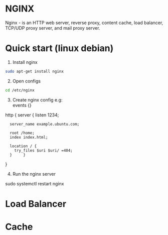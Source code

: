 # NGINX

Nginx - is an HTTP web server, reverse proxy, content cache, load balancer, TCP/UDP proxy server, and mail proxy server.

#  Quick start (linux debian)

1. Install nginx

```bash
sudo apt-get install nginx
```

2. Open configs

```bash
cd /etc/nginx
```

3. Create nginx config e.g:  
events {}

http {
  server {      listen 1234;

      server_name example.ubuntu.com;

      root /home;
      index index.html;

      location / {
        try_files $uri $uri/ =404;
      }     }
}

4. Run the nginx server

sudo systemctl restart nginx


# Load Balancer

# Cache